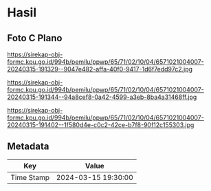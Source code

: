 # Hasil

## Foto C Plano

https://sirekap-obj-formc.kpu.go.id/994b/pemilu/ppwp/65/71/02/10/04/6571021004007-20240315-191329--9047e482-affa-40f0-9417-1d6f7edd97c2.jpg

https://sirekap-obj-formc.kpu.go.id/994b/pemilu/ppwp/65/71/02/10/04/6571021004007-20240315-191344--94a8cef8-0a42-4599-a3eb-8ba4a31468ff.jpg

https://sirekap-obj-formc.kpu.go.id/994b/pemilu/ppwp/65/71/02/10/04/6571021004007-20240315-191402--1f580d4e-c0c2-42ce-b7f8-90f12c155303.jpg


## Metadata

| Key        | Value               |
| ---------- | ------------------- |
| Time Stamp | 2024-03-15 19:30:00 |



